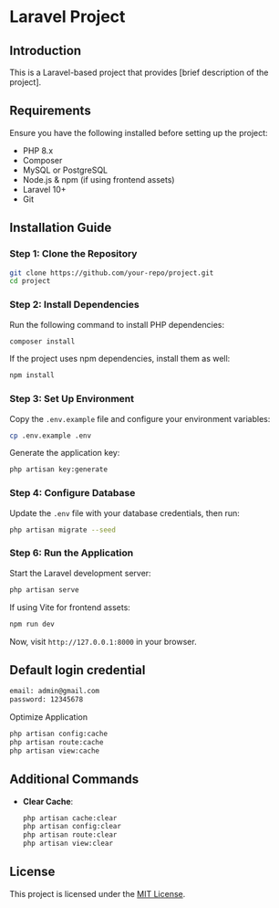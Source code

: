 # Laravel Project

## Introduction
This is a Laravel-based project that provides [brief description of the project].

## Requirements
Ensure you have the following installed before setting up the project:
- PHP 8.x
- Composer
- MySQL or PostgreSQL
- Node.js & npm (if using frontend assets)
- Laravel 10+
- Git

## Installation Guide

### Step 1: Clone the Repository
```sh
git clone https://github.com/your-repo/project.git
cd project
```

### Step 2: Install Dependencies
Run the following command to install PHP dependencies:
```sh
composer install
```
If the project uses npm dependencies, install them as well:
```sh
npm install
```

### Step 3: Set Up Environment
Copy the `.env.example` file and configure your environment variables:
```sh
cp .env.example .env
```
Generate the application key:
```sh
php artisan key:generate
```

### Step 4: Configure Database
Update the `.env` file with your database credentials, then run:
```sh
php artisan migrate --seed
```


### Step 6: Run the Application
Start the Laravel development server:
```sh
php artisan serve
```
If using Vite for frontend assets:
```sh
npm run dev
```
Now, visit `http://127.0.0.1:8000` in your browser.

## Default login credential
```sh
email: admin@gmail.com
password: 12345678
```

Optimize Application
```sh
php artisan config:cache
php artisan route:cache
php artisan view:cache
```

## Additional Commands

- **Clear Cache**:
  ```sh
  php artisan cache:clear
  php artisan config:clear
  php artisan route:clear
  php artisan view:clear
  ```
## License
This project is licensed under the [MIT License](LICENSE).
